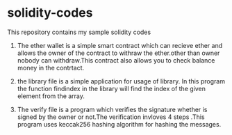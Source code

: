 # solidity-codes
This repository contains my sample solidity codes
1) The ether wallet is a simple smart contract which can recieve ether and allows the owner of the contract to withraw the ether.other than owner nobody can withdraw.This contract also  allows you to check balance money in the contrtact.

2) the library file is a simple application  for usage of library. In this program the function findindex in the library will find the index of the given element from the array.

3) The verify file is a program which verifies the signature whether is signed by the owner or not.The verification invloves 4 steps  .This program uses keccak256 hashing algorithm for hashing the messages.
